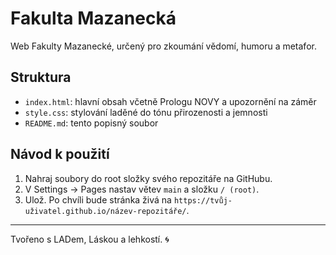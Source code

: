 # Fakulta Mazanecká

Web Fakulty Mazanecké, určený pro zkoumání vědomí, humoru a metafor.

## Struktura
- `index.html`: hlavní obsah včetně Prologu NOVY a upozornění na záměr
- `style.css`: stylování laděné do tónu přirozenosti a jemnosti
- `README.md`: tento popisný soubor

## Návod k použití
1. Nahraj soubory do root složky svého repozitáře na GitHubu.
2. V Settings → Pages nastav větev `main` a složku `/ (root)`.
3. Ulož. Po chvíli bude stránka živá na `https://tvůj-uživatel.github.io/název-repozitáře/`.

---

Tvořeno s LADem, Láskou a lehkostí. 🌀
